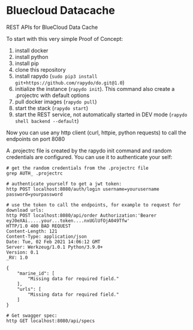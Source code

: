 # Bluecloud Datacache
REST APIs for BlueCloud Data Cache

To start with this very simple Proof of Concept:

1. install docker
2. install python
3. install pip
4. clone this repository
5. install rapydo (`sudo pip3 install git+https://github.com/rapydo/do.git@1.0`)
6. initialize the instance (`rapydo init`). This command also create a .projectrc with default options
7. pull docker images (`rapydo pull`)
8. start the stack (`rapydo start`)
9. start the REST service, not automatically started in DEV mode (`rapydo shell backend --default`)

Now you can use any http client (curl, httpie, python requests) to call the endpoints on port 8080

A .projectrc file is created by the rapydo init command and random credentials are configured. You can use it to authenticate your self:

```
# get the random credentials from the .projectrc file
grep AUTH_ .projectrc

# authenticate yourself to get a jwt token:
http POST localhost:8080/auth/login username=yourusername password=yourpassword

# use the token to call the endpoints, for example to request for download urls:
http POST localhost:8080/api/order Authorization:'Bearer eyJ0eXAi.....your...token....nxUGlUfOjA049Tfw'
HTTP/1.0 400 BAD REQUEST
Content-Length: 121
Content-Type: application/json
Date: Tue, 02 Feb 2021 14:06:12 GMT
Server: Werkzeug/1.0.1 Python/3.9.0+
Version: 0.1
_RV: 1.0

{
    "marine_id": [
        "Missing data for required field."
    ],
    "urls": [
        "Missing data for required field."
    ]
}

# Get swagger spec:
http GET localhost:8080/api/specs
```


